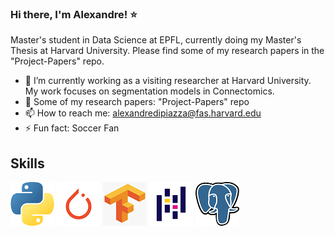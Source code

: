 ### Hi there, I'm Alexandre! :star: 
Master's student in Data Science at EPFL, currently doing my Master's Thesis at Harvard University. Please find some of my research papers in the "Project-Papers" repo.


- 🔭 I’m currently working as a visiting researcher at Harvard University. My work focuses on segmentation models in Connectomics.
- :page_facing_up: Some of my research papers: "Project-Papers" repo
- 📫 How to reach me: alexandredipiazza@fas.harvard.edu 
- ⚡ Fun fact: Soccer Fan

## Skills


![Cool image](./python_logo.png)
![Cool image](./pytorch_logo.png)
![Cool image](./tensorflow.png)
![Cool image](./pandas_logo.png)
![Cool image](./Postgresql_elephant.png)




